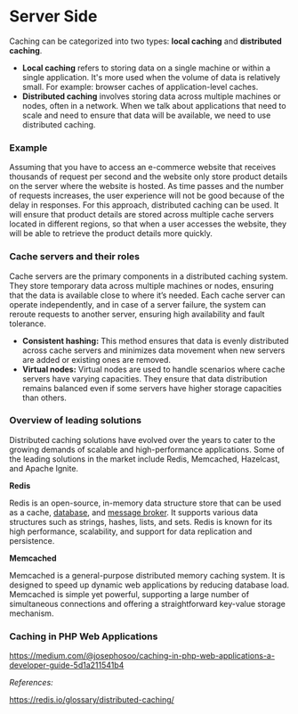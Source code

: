 # Server Side

Caching can be categorized into two types: **local caching** and **distributed caching**.

* **Local caching** refers to storing data on a single machine or within a single application. It's more used when the volume of data is relatively small. For example: browser caches of application-level caches.
* **Distributed caching** involves storing data across multiple machines or nodes, often in a network. When we talk about applications that need to scale and need to ensure that data will be available, we need to use distributed caching.

### **Example**

Assuming that you have to access an e-commerce website that receives thousands of request per second and the website only store product details on the server where the website is hosted. As time passes and the number of requests increases, the user experience will not be good because of the delay in responses. For this approach, distributed caching can be used. It will ensure that product details are stored across multiple cache servers located in different regions, so that when a user accesses the website, they will be able to retrieve the product details more quickly. 

### **Cache servers and their roles**

Cache servers are the primary components in a distributed caching system. They store temporary data across multiple machines or nodes, ensuring that the data is available close to where it’s needed. Each cache server can operate independently, and in case of a server failure, the system can reroute requests to another server, ensuring high availability and fault tolerance.

- **Consistent hashing:** This method ensures that data is evenly distributed across cache servers and minimizes data movement when new servers are added or existing ones are removed.
- **Virtual nodes:** Virtual nodes are used to handle scenarios where cache servers have varying capacities. They ensure that data distribution remains balanced even if some servers have higher storage capacities than others.

### **Overview of leading solutions**

Distributed caching solutions have evolved over the years to cater to the growing demands of scalable and high-performance applications. Some of the leading solutions in the market include Redis, Memcached, Hazelcast, and Apache Ignite.

**Redis**

Redis is an open-source, in-memory data structure store that can be used as a cache, [database](https://redis.io/blog/redis-cache-vs-redis-primary-database-in-90-seconds/), and [message broker](https://redis.io/solutions/messaging/). It supports various data structures such as strings, hashes, lists, and sets. Redis is known for its high performance, scalability, and support for data replication and persistence.

**Memcached**

Memcached is a general-purpose distributed memory caching system. It is designed to speed up dynamic web applications by reducing database load. Memcached is simple yet powerful, supporting a large number of simultaneous connections and offering a straightforward key-value storage mechanism.

### Caching in PHP Web Applications

https://medium.com/@josephosoo/caching-in-php-web-applications-a-developer-guide-5d1a211541b4

*References:*

https://redis.io/glossary/distributed-caching/